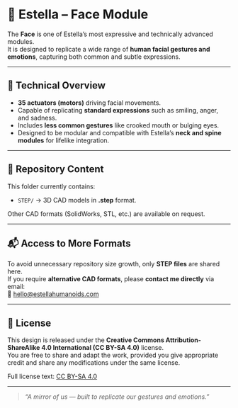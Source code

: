 # 🤖 Estella – Face Module  

The **Face** is one of Estella’s most expressive and technically advanced modules.  
It is designed to replicate a wide range of **human facial gestures and emotions**, capturing both common and subtle expressions.  

---

## 🧩 Technical Overview
- **35 actuators (motors)** driving facial movements.  
- Capable of replicating **standard expressions** such as smiling, anger, and sadness.  
- Includes **less common gestures** like crooked mouth or bulging eyes.  
- Designed to be modular and compatible with Estella’s **neck and spine modules** for lifelike integration.  

---

## 📂 Repository Content
This folder currently contains:  
- `STEP/` → 3D CAD models in **.step** format.  

Other CAD formats (SolidWorks, STL, etc.) are available on request.  

---

## 📬 Access to More Formats
To avoid unnecessary repository size growth, only **STEP files** are shared here.  
If you require **alternative CAD formats**, please **contact me directly** via email:  
📧 hello@estellahumanoids.com

---

## 📜 License
This design is released under the **Creative Commons Attribution-ShareAlike 4.0 International (CC BY-SA 4.0)** license.  
You are free to share and adapt the work, provided you give appropriate credit and share any modifications under the same license.  

Full license text: [CC BY-SA 4.0](https://creativecommons.org/licenses/by-sa/4.0/legalcode)  

---

> *“A mirror of us — built to replicate our gestures and emotions.”*
